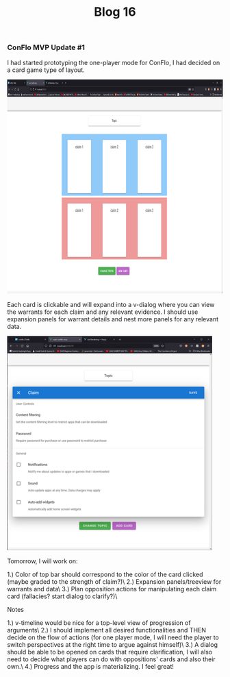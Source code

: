 ﻿---
layout: post
title: Blog 16
---
### ConFlo MVP Update #1

I had started prototyping the one-player mode for ConFlo, I had decided on a card game type of layout. 

<img src="assets/images/blog16/cards.PNG" height="500">

Each card is clickable and will expand into a v-dialog where you can view the warrants for each claim and any relevant evidence. I should use expansion panels for warrant details and nest more panels for any relevant data. 

<img src="assets/images/blog16/cardClicked.PNG" height="500">

Tomorrow, I will work on:

1.) Color of top bar should correspond to the color of the card clicked (maybe graded to the strength of claim?)\\
2.) Expansion panels/treeview for warrants and data\\
3.) Plan opposition actions for manipulating each claim card (fallacies? start dialog to clarify?)\\


Notes

1.) v-timeline would be nice for a top-level view of progression of arguments\\
2.) I should implement all desired functionalities and THEN decide on the flow of actions (for one player mode, I will need the player to switch perspectives at the right time to argue against himself)\\
3.) A dialog should be able to be opened on cards that require clarification, I will also need to decide what players can do with oppositions' cards and also their own.\\
4.) Progress and the app is materializing. I feel great!
